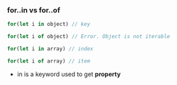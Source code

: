 ### for..in vs for..of
```js
for(let i in object) // key

for(let i of object) // Error. Object is not iterable

for(let i in array) // index

for(let i of array) // item
```
- in is a keyword used to get **property**